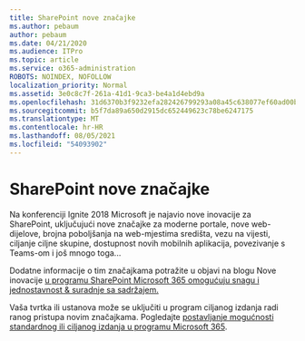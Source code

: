 ```yaml
---
title: SharePoint nove značajke
ms.author: pebaum
author: pebaum
ms.date: 04/21/2020
ms.audience: ITPro
ms.topic: article
ms.service: o365-administration
ROBOTS: NOINDEX, NOFOLLOW
localization_priority: Normal
ms.assetid: 3e0c8c7f-261a-41d1-9ca3-be4a1d4ebd9a
ms.openlocfilehash: 31d6370b3f9232efa282426799293a08a45c638077ef60ad00bd11140e4c3d1e
ms.sourcegitcommit: b5f7da89a650d2915dc652449623c78be6247175
ms.translationtype: MT
ms.contentlocale: hr-HR
ms.lasthandoff: 08/05/2021
ms.locfileid: "54093902"
---
```

# <a name="sharepoint-new-features-announced"></a>SharePoint nove značajke

Na konferenciji Ignite 2018 Microsoft je najavio nove inovacije za SharePoint, uključujući nove značajke za moderne portale, nove web-dijelove, brojna poboljšanja na web-mjestima središta, vezu na vijesti, ciljanje ciljne skupine, dostupnost novih mobilnih aplikacija, povezivanje s Teams-om i još mnogo toga...
  
Dodatne informacije o tim značajkama potražite u objavi na blogu Nove inovacije [u programu SharePoint Microsoft 365 omogućuju snagu i jednostavnost &amp; suradnje sa sadržajem.](https://go.microsoft.com/fwlink/?linkid=2026502)
  
Vaša tvrtka ili ustanova može se uključiti u program ciljanog izdanja radi ranog pristupa novim značajkama. Pogledajte [postavljanje mogućnosti standardnog ili ciljanog izdanja u programu Microsoft 365](https://docs.microsoft.com/microsoft-365/admin/manage/release-options-in-office-365).
